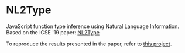 # NL2Type
JavaScript function type inference using Natural Language Information. Based on the ICSE '19 paper: [NL2Type](https://software-lab.org/publications/icse2019_NL2Type.pdf "NL2Type")

To reproduce the results presented in the paper, refer to [this project](https://github.com/sola-da/NL2Type).
